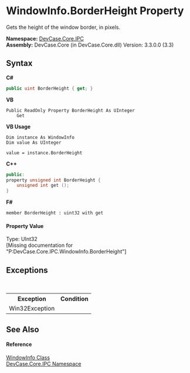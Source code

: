 # WindowInfo.BorderHeight Property 
 

Gets the height of the window border, in pixels.

**Namespace:**&nbsp;<a href="N_DevCase_Core_IPC">DevCase.Core.IPC</a><br />**Assembly:**&nbsp;DevCase.Core (in DevCase.Core.dll) Version: 3.3.0.0 (3.3)

## Syntax

**C#**<br />
``` C#
public uint BorderHeight { get; }
```

**VB**<br />
``` VB
Public ReadOnly Property BorderHeight As UInteger
	Get
```

**VB Usage**<br />
``` VB Usage
Dim instance As WindowInfo
Dim value As UInteger

value = instance.BorderHeight

```

**C++**<br />
``` C++
public:
property unsigned int BorderHeight {
	unsigned int get ();
}
```

**F#**<br />
``` F#
member BorderHeight : uint32 with get

```


#### Property Value
Type: UInt32<br />\[Missing <value> documentation for "P:DevCase.Core.IPC.WindowInfo.BorderHeight"\]

## Exceptions
&nbsp;<table><tr><th>Exception</th><th>Condition</th></tr><tr><td>Win32Exception</td><td /></tr></table>

## See Also


#### Reference
<a href="T_DevCase_Core_IPC_WindowInfo">WindowInfo Class</a><br /><a href="N_DevCase_Core_IPC">DevCase.Core.IPC Namespace</a><br />